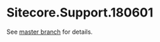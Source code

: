 # Sitecore.Support.180601

See [master branch](https://github.com/sitecoresupport/Sitecore.Support.180601) for details.